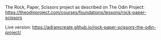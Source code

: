 The Rock, Paper, Scissors project as described on The Odin Project: https://theodinproject.com/courses/foundations/lessons/rock-paper-scissors

Live version: https://adramcreate.github.io/rock-paper-scissors-the-odin-project/
